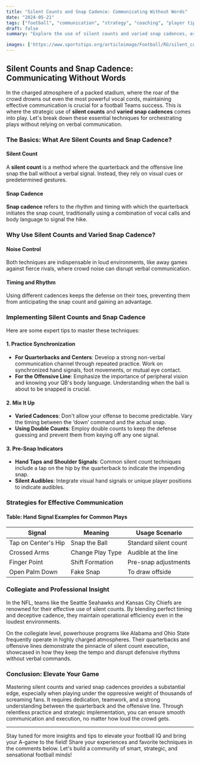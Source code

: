 ```yaml
---
title: "Silent Counts and Snap Cadence: Communicating Without Words"
date: "2024-05-21"
tags: ["football", "communication", "strategy", "coaching", "player tips", "silent count", "snap cadence", "noise management", "NFL", "college football"]
draft: false
summary: "Explore the use of silent counts and varied snap cadences, especially in noisy environments, to maintain communication and timing on the football field."

images: ['https://www.sportstips.org/articleimage/Football/RG/silent_counts_and_snap_cadence_communicating_without_words.webp']
---
```


## Silent Counts and Snap Cadence: Communicating Without Words

In the charged atmosphere of a packed stadium, where the roar of the crowd drowns out even the most powerful vocal cords, maintaining effective communication is crucial for a football Teams success. This is where the strategic use of **silent counts** and **varied snap cadences** comes into play. Let's break down these essential techniques for orchestrating plays without relying on verbal communication.

### The Basics: What Are Silent Counts and Snap Cadence?

#### Silent Count
A **silent count** is a method where the quarterback and the offensive line snap the ball without a verbal signal. Instead, they rely on visual cues or predetermined gestures.

#### Snap Cadence
**Snap cadence** refers to the rhythm and timing with which the quarterback initiates the snap count, traditionally using a combination of vocal calls and body language to signal the hike.

### Why Use Silent Counts and Varied Snap Cadence?

#### Noise Control
Both techniques are indispensable in loud environments, like away games against fierce rivals, where crowd noise can disrupt verbal communication.

#### Timing and Rhythm
Using different cadences keeps the defense on their toes, preventing them from anticipating the snap count and gaining an advantage.

### Implementing Silent Counts and Snap Cadence

Here are some expert tips to master these techniques:

#### 1. Practice Synchronization
- **For Quarterbacks and Centers**: Develop a strong non-verbal communication channel through repeated practice. Work on synchronized hand signals, foot movements, or mutual eye contact.
- **For the Offensive Line**: Emphasize the importance of peripheral vision and knowing your QB's body language. Understanding when the ball is about to be snapped is crucial.

#### 2. Mix It Up
- **Varied Cadences**: Don't allow your offense to become predictable. Vary the timing between the ‘down’ command and the actual snap.
- **Using Double Counts**: Employ double counts to keep the defense guessing and prevent them from keying off any one signal.

#### 3. Pre-Snap Indicators
- **Hand Taps and Shoulder Signals**: Common silent count techniques include a tap on the hip by the quarterback to indicate the impending snap.
- **Silent Audibles**: Integrate visual hand signals or unique player positions to indicate audibles.

### Strategies for Effective Communication

#### Table: Hand Signal Examples for Common Plays

| Signal               | Meaning                      | Usage Scenario          |
|----------------------|------------------------------|-------------------------|
| Tap on Center's Hip  | Snap the Ball                | Standard silent count   |
| Crossed Arms         | Change Play Type             | Audible at the line     |
| Finger Point         | Shift Formation              | Pre-snap adjustments    |
| Open Palm Down       | Fake Snap                    | To draw offside         |

### Collegiate and Professional Insight

In the NFL, teams like the Seattle Seahawks and Kansas City Chiefs are renowned for their effective use of silent counts. By blending perfect timing and deceptive cadence, they maintain operational efficiency even in the loudest environments.

On the collegiate level, powerhouse programs like Alabama and Ohio State frequently operate in highly charged atmospheres. Their quarterbacks and offensive lines demonstrate the pinnacle of silent count execution, showcased in how they keep the tempo and disrupt defensive rhythms without verbal commands.

### Conclusion: Elevate Your Game

Mastering silent counts and varied snap cadences provides a substantial edge, especially when playing under the oppressive weight of thousands of screaming fans. It requires dedication, teamwork, and a strong understanding between the quarterback and the offensive line. Through relentless practice and strategic implementation, you can ensure smooth communication and execution, no matter how loud the crowd gets.

---

Stay tuned for more insights and tips to elevate your football IQ and bring your A-game to the field! Share your experiences and favorite techniques in the comments below. Let's build a community of smart, strategic, and sensational football minds!